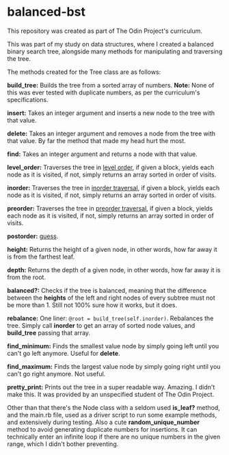 # balanced-bst

This repository was created as part of The Odin Project's curriculum.

This was part of my study on data structures, where I created a balanced binary search tree, alongside many methods for manipulating and traversing the tree.

The methods created for the Tree class are as follows:

**build_tree:** Builds the tree from a sorted array of numbers. **Note:** None of this was ever tested with duplicate numbers, as per the curriculum's specifications.

**insert:** Takes an integer argument and inserts a new node to the tree with that value.

**delete:** Takes an integer argument and removes a node from the tree with that value. By far the method that made my head hurt the most.

**find:** Takes an integer argument and returns a node with that value.

**level_order:** Traverses the tree in [level order](https://www.guru99.com/tree-traversals-inorder-preorder-and-postorder.html#3), if given a block, yields each node as it is visited, if not, simply returns an array sorted in order of visits.

**inorder:** Traverses the tree in [inorder traversal](https://www.guru99.com/tree-traversals-inorder-preorder-and-postorder.html#4), if given a block, yields each node as it is visited, if not, simply returns an array sorted in order of visits.

**preorder:** Traverses the tree in [preorder traversal](https://www.guru99.com/tree-traversals-inorder-preorder-and-postorder.html#6), if given a block, yields each node as it is visited, if not, simply returns an array sorted in order of visits.

**postorder:** [guess](https://www.guru99.com/tree-traversals-inorder-preorder-and-postorder.html#5).

**height:** Returns the height of a given node, in other words, how far away it is from the farthest leaf.

**depth:** Returns the depth of a given node, in other words, how far away it is from the root.

**balanced?:** Checks if the tree is balanced, meaning that the difference between the **heights** of the left and right nodes of every subtree must not be more than 1. Still not 100% sure how it works, but it does.

**rebalance:** One liner: `@root = build_tree(self.inorder)`. Rebalances the tree. Simply call **inorder** to get an array of sorted node values, and **build_tree** passing that array.

**find_minimum:** Finds the smallest value node by simply going left until you can't go left anymore. Useful for **delete**.

**find_maximum:** Finds the largest value node by simply going right until you can't go right anymore. Not useful.

**pretty_print:** Prints out the tree in a super readable way. Amazing. I didn't make this. It was provided by an unspecified student of The Odin Project.

Other than that there's the Node class with a seldom used **is_leaf?** method, and the main.rb file, used as a driver script to run some example methods, and extensively during testing. Also a cute **random_unique_number** method to avoid generating duplicate numbers for insertions. It can technically enter an infinite loop if there are no unique numbers in the given range, which I didn't bother preventing.
